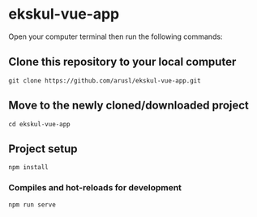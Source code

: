 # ekskul-vue-app

Open your computer terminal then run the following commands:

## Clone this repository to your local computer
```
git clone https://github.com/arusl/ekskul-vue-app.git
```

## Move to the newly cloned/downloaded project
```
cd ekskul-vue-app
```

## Project setup
```
npm install
```

### Compiles and hot-reloads for development
```
npm run serve
```
